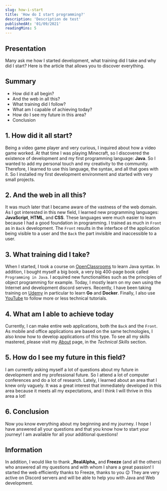 ```yaml
---
slug: how-i-start
title: 'How do I start programming?'
description: 'Description de test'
publishedAt: '01/09/2021'
readingMins: 5
---
```


## Presentation

Many ask me how I started development, what training did I take and why did I start?
Here is the article that allows you to discover everything.

## Summary

- How did it all begin?
- And the web in all this?
- What training did I follow?
- What am I capable of achieving today?
- How do I see my future in this area?
- Conclusion

## 1. How did it all start?

Being a video game player and very curious, I inquired about how a video game worked.
At that time I was playing Minecraft, so I discovered the existence of development and my first programming language: **Java**.
So I wanted to add my personal touch and my creativity to the community. Therefore, I learned to use this language, the syntax, and all that goes with it.
So I installed my first development environment and started with very small projects.

## 2. And the web in all this?

It was much later that I became aware of the vastness of the web domain. As I got interested in this new field, I learned new programming languages: **JavaScript**, **HTML**, and **CSS**.
These languages were much easier to learn because I had a good foundation in programming. I trained as much in `Front` as in `Back` development.
The `Front` results in the interface of the application being visible to a user and the `Back` the part invisible and inaccessible to a user.

## 3. What training did I take?

When I started, I took a course on [OpenClassrooms](https://openclassrooms.com) to learn Java syntax.
In addition, I bought myself a big book, a very big 400-page book called `Programming in Java`. I acquired new functionalities such as the principles of object programming for example.
Today, I mostly learn on my own using the Internet and development discord servers.
Recently, I have been taking training on [Udemy](https://udemy.com) in particular to learn **Go** and **Docker**.
Finally, I also use [YouTube](https://youtube.com) to follow more or less technical tutorials.

## 4. What am I able to achieve today

Currently, I can make entire web applications, both the `Back` and the `Front`. As mobile and office applications are based on the same technologies,
I also know how to develop applications of this type. To see all my skills mastered, please visit my [About](/about) page, in the _Technical Skills_ section.

## 5. How do I see my future in this field?

I am currently asking myself a lot of questions about my future in development and my professional future. So I attend a lot of computer conferences and do a lot of research.
Lately, I learned about an area that I knew only vaguely. It was a great interest that immediately developed in this area because it meets all my expectations, 
and I think I will thrive in this area a lot!

## 6. Conclusion

Now you know everything about my beginning and my journey. I hope I have answered all your questions and that you know how to start your journey!
I am available for all your additional questions!

## Information

In addition, I would like to thank **\_RealAlpha\_** and **Freeze** (and all the others) who answered all my questions and with whom I share a great passion!
I started the web efficiently thanks to Freeze, thanks to you 😉
They are very active on Discord servers and will be able to help you with Java and Web development.
